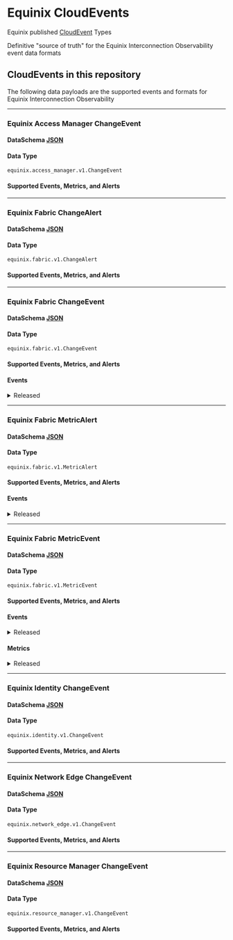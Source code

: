 # Equinix CloudEvents

Equinix published [CloudEvent](https://cloudevents.io/) Types

Definitive "source of truth" for the Equinix Interconnection Observability event data formats

## CloudEvents in this repository

The following data payloads are the supported events and formats for Equinix Interconnection Observability

<!-- CATALOG_GENERATION_START -->
---
### Equinix Access Manager ChangeEvent
#### DataSchema [JSON](https://equinix.github.io/equinix-cloudevents/jsonschema/equinix/access_manager/v1/ChangeEvent.json)
#### Data Type
`equinix.access_manager.v1.ChangeEvent`
#### Supported Events, Metrics, and Alerts



---
### Equinix Fabric ChangeAlert
#### DataSchema [JSON](https://equinix.github.io/equinix-cloudevents/jsonschema/equinix/fabric/v1/ChangeAlert.json)
#### Data Type
`equinix.fabric.v1.ChangeAlert`
#### Supported Events, Metrics, and Alerts



---
### Equinix Fabric ChangeEvent
#### DataSchema [JSON](https://equinix.github.io/equinix-cloudevents/jsonschema/equinix/fabric/v1/ChangeEvent.json)
#### Data Type
`equinix.fabric.v1.ChangeEvent`
#### Supported Events, Metrics, and Alerts
#### Events

<details>
<summary>Released</summary>

`equinix.fabric.connection.attribute.changed` <br>
`equinix.fabric.connection.bgpipv4_session_status.connect` <br>
`equinix.fabric.connection.bgpipv4_session_status.established` <br>
`equinix.fabric.connection.bgpipv4_session_status.idle` <br>
`equinix.fabric.connection.bgpipv4_session_status.open_confirm` <br>
`equinix.fabric.connection.bgpipv4_session_status.open_confirm` <br>
`equinix.fabric.connection.bgpipv4_session_status.open_sent` <br>
`equinix.fabric.connection.bgpipv4_session_status.open_sent` <br>
`equinix.fabric.connection.bgpipv6_session_status.connect` <br>
`equinix.fabric.connection.bgpipv6_session_status.established` <br>
`equinix.fabric.connection.bgpipv6_session_status.idle` <br>
`equinix.fabric.connection.state.deprovisioned` <br>
`equinix.fabric.connection.state.deprovisioning` <br>
`equinix.fabric.connection.state.pending` <br>
`equinix.fabric.connection.state.provisioned` <br>
`equinix.fabric.connection.state.provisioning` <br>
`equinix.fabric.connection.status.down` <br>
`equinix.fabric.connection.status.up` <br>
`equinix.fabric.network.state.deprovisioned` <br>
`equinix.fabric.network.state.deprovisioning` <br>
`equinix.fabric.network.state.provisioned` <br>
`equinix.fabric.network.state.provisioning` <br>
`equinix.fabric.port.state.deprovisioned` <br>
`equinix.fabric.port.state.failed` <br>
`equinix.fabric.port.state.provisioned` <br>
`equinix.fabric.port.status.down` <br>
`equinix.fabric.port.status.up` <br>
`equinix.fabric.router.state.deprovisioned` <br>
`equinix.fabric.router.state.deprovisioning` <br>
`equinix.fabric.router.state.failed` <br>
`equinix.fabric.router.state.not_deprovisioned` <br>
`equinix.fabric.router.state.not_provisioned` <br>
`equinix.fabric.router.state.provisioned` <br>
`equinix.fabric.router.state.provisioning` <br>
`equinix.fabric.router.state.reprovisioning` <br>
`equinix.fabric.service_token.attribute.changed` <br>
`equinix.fabric.service_token.state.deleted` <br>
`equinix.fabric.service_token.state.inactive`

</details>



---
### Equinix Fabric MetricAlert
#### DataSchema [JSON](https://equinix.github.io/equinix-cloudevents/jsonschema/equinix/fabric/v1/MetricAlert.json)
#### Data Type
`equinix.fabric.v1.MetricAlert`
#### Supported Events, Metrics, and Alerts
#### Events

<details>
<summary>Released</summary>

`equinix.fabric.connection.ipv4_installed_routes.utilization` <br>
`equinix.fabric.connection.ipv6_installed_routes.utilization` <br>
`equinix.fabric.router.ipv4_installed_routes.utilization` <br>
`equinix.fabric.router.ipv6_installed_routes.utilization`

</details>



---
### Equinix Fabric MetricEvent
#### DataSchema [JSON](https://equinix.github.io/equinix-cloudevents/jsonschema/equinix/fabric/v1/MetricEvent.json)
#### Data Type
`equinix.fabric.v1.MetricEvent`
#### Supported Events, Metrics, and Alerts
#### Events

<details>
<summary>Released</summary>

`equinix.fabric.metric`

</details>

#### Metrics

<details>
<summary>Released</summary>

`equinix.fabric.connection.bandwidth_rx.usage` <br>
`equinix.fabric.connection.bandwidth_tx.usage` <br>
`equinix.fabric.metro.am_{:metroCode}.latency` <br>
`equinix.fabric.metro.at_{:metroCode}.latency` <br>
`equinix.fabric.metro.ba_{:metroCode}.latency` <br>
`equinix.fabric.metro.bg_{:metroCode}.latency` <br>
`equinix.fabric.metro.bl_{:metroCode}.latency` <br>
`equinix.fabric.metro.bo_{:metroCode}.latency` <br>
`equinix.fabric.metro.bx_{:metroCode}.latency` <br>
`equinix.fabric.metro.ca_{:metroCode}.latency` <br>
`equinix.fabric.metro.ch_{:metroCode}.latency` <br>
`equinix.fabric.metro.cl_{:metroCode}.latency` <br>
`equinix.fabric.metro.cu_{:metroCode}.latency` <br>
`equinix.fabric.metro.da_{:metroCode}.latency` <br>
`equinix.fabric.metro.db_{:metroCode}.latency` <br>
`equinix.fabric.metro.dc_{:metroCode}.latency` <br>
`equinix.fabric.metro.de_{:metroCode}.latency` <br>
`equinix.fabric.metro.dx_{:metroCode}.latency` <br>
`equinix.fabric.metro.fr_{:metroCode}.latency` <br>
`equinix.fabric.metro.gv_{:metroCode}.latency` <br>
`equinix.fabric.metro.he_{:metroCode}.latency` <br>
`equinix.fabric.metro.hh_{:metroCode}.latency` <br>
`equinix.fabric.metro.hk_{:metroCode}.latency` <br>
`equinix.fabric.metro.ho_{:metroCode}.latency` <br>
`equinix.fabric.metro.il_{:metroCode}.latency` <br>
`equinix.fabric.metro.jh_{:metroCode}.latency` <br>
`equinix.fabric.metro.ka_{:metroCode}.latency` <br>
`equinix.fabric.metro.kl_{:metroCode}.latency` <br>
`equinix.fabric.metro.la_{:metroCode}.latency` <br>
`equinix.fabric.metro.ld_{:metroCode}.latency` <br>
`equinix.fabric.metro.lm_{:metroCode}.latency` <br>
`equinix.fabric.metro.ls_{:metroCode}.latency` <br>
`equinix.fabric.metro.ma_{:metroCode}.latency` <br>
`equinix.fabric.metro.mb_{:metroCode}.latency` <br>
`equinix.fabric.metro.md_{:metroCode}.latency` <br>
`equinix.fabric.metro.me_{:metroCode}.latency` <br>
`equinix.fabric.metro.mi_{:metroCode}.latency` <br>
`equinix.fabric.metro.ml_{:metroCode}.latency` <br>
`equinix.fabric.metro.mo_{:metroCode}.latency` <br>
`equinix.fabric.metro.mt_{:metroCode}.latency` <br>
`equinix.fabric.metro.mu_{:metroCode}.latency` <br>
`equinix.fabric.metro.mx_{:metroCode}.latency` <br>
`equinix.fabric.metro.ny_{:metroCode}.latency` <br>
`equinix.fabric.metro.os_{:metroCode}.latency` <br>
`equinix.fabric.metro.ot_{:metroCode}.latency` <br>
`equinix.fabric.metro.pa_{:metroCode}.latency` <br>
`equinix.fabric.metro.pe_{:metroCode}.latency` <br>
`equinix.fabric.metro.ph_{:metroCode}.latency` <br>
`equinix.fabric.metro.rj_{:metroCode}.latency` <br>
`equinix.fabric.metro.se_{:metroCode}.latency` <br>
`equinix.fabric.metro.sg_{:metroCode}.latency` <br>
`equinix.fabric.metro.sk_{:metroCode}.latency` <br>
`equinix.fabric.metro.sl_{:metroCode}.latency` <br>
`equinix.fabric.metro.so_{:metroCode}.latency` <br>
`equinix.fabric.metro.sp_{:metroCode}.latency` <br>
`equinix.fabric.metro.st_{:metroCode}.latency` <br>
`equinix.fabric.metro.sv_{:metroCode}.latency` <br>
`equinix.fabric.metro.sy_{:metroCode}.latency` <br>
`equinix.fabric.metro.tr_{:metroCode}.latency` <br>
`equinix.fabric.metro.ty_{:metroCode}.latency` <br>
`equinix.fabric.metro.va_{:metroCode}.latency` <br>
`equinix.fabric.metro.wa_{:metroCode}.latency` <br>
`equinix.fabric.metro.wi_{:metroCode}.latency` <br>
`equinix.fabric.metro.zh_{:metroCode}.latency` <br>
`equinix.fabric.port.bandwidth_rx.usage` <br>
`equinix.fabric.port.bandwidth_tx.usage` <br>
`equinix.fabric.port.packets_dropped_rx.count` <br>
`equinix.fabric.port.packets_dropped_tx.count` <br>
`equinix.fabric.port.packets_erred_rx.count` <br>
`equinix.fabric.port.packets_erred_tx.count`

</details>


---
### Equinix Identity ChangeEvent
#### DataSchema [JSON](https://equinix.github.io/equinix-cloudevents/jsonschema/equinix/identity/v1/ChangeEvent.json)
#### Data Type
`equinix.identity.v1.ChangeEvent`
#### Supported Events, Metrics, and Alerts



---
### Equinix Network Edge ChangeEvent
#### DataSchema [JSON](https://equinix.github.io/equinix-cloudevents/jsonschema/equinix/network_edge/v1/ChangeEvent.json)
#### Data Type
`equinix.network_edge.v1.ChangeEvent`
#### Supported Events, Metrics, and Alerts



---
### Equinix Resource Manager ChangeEvent
#### DataSchema [JSON](https://equinix.github.io/equinix-cloudevents/jsonschema/equinix/resource_manager/v1/ChangeEvent.json)
#### Data Type
`equinix.resource_manager.v1.ChangeEvent`
#### Supported Events, Metrics, and Alerts



<!-- CATALOG_GENERATION_END -->
